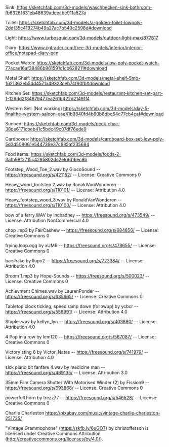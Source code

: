 Sink:
https://sketchfab.com/3d-models/waschbecken-sink-bathroom-fb63261631eb48639adeeabe911a527a

Toilet:
https://sketchfab.com/3d-models/a-golden-toilet-lowpoly-2ddf35c419274b49a27ac7b549c2598d#download

Light:
https://www.turbosquid.com/3d-models/outdoor-light-max/877817

Diary:
https://www.cgtrader.com/free-3d-models/interior/interior-office/notepad-diary-pen

Pocket Watch:
https://sketchfab.com/3d-models/low-poly-pocket-watch-77acae16af38486b961591c1cb628211#download

Metal Shelf:
https://sketchfab.com/3d-models/metal-shelf-5mb-1621362eb54d4571a49323ceb74f80fb#download

Kitchen Set:
https://sketchfab.com/3d-models/restaurant-kitchen-set-part-1-129dd2f84879477ea261b422d21491f4

Western Set: (Not working)
https://sketchfab.com/3d-models/day-5-finalthe-western-saloon-eae41b9840fd4b60b6dbc64c77cb4caf#download

Sunbed:
https://sketchfab.com/3d-models/deck-chair-38de6171cbeb41c5bdc49c07df76ede9

Cardboxes:
https://sketchfab.com/3d-models/cardboard-box-set-low-poly-5d3d508061e544739e37c685af235684

Food items:
https://sketchfab.com/3d-models/foods-2-3a1b98f2715c4295802dc2e69d16ec9b

Footstep_Wood_Toe_2.wav by GiocoSound -- https://freesound.org/s/421152/ -- License: Creative Commons 0

Heavy_wood_footstep 2.wav by RonaldVanWonderen -- https://freesound.org/s/110101/ -- License: Attribution 4.0

Heavy_footstep_wood_3.wav by RonaldVanWonderen -- https://freesound.org/s/110100/ -- License: Attribution 4.0

bow of a ferry.WAV by inchadney -- https://freesound.org/s/473549/ -- License: Attribution NonCommercial 4.0

chop .mp3 by FairCashew -- https://freesound.org/s/684856/ -- License: Creative Commons 0

frying.loop.ogg by xUMR -- https://freesound.org/s/478655/ -- License: Creative Commons 0

barshake by llupo2 -- https://freesound.org/s/723384/ -- License: Attribution 4.0

Broom 1.mp3 by Hope-Sounds -- https://freesound.org/s/500023/ -- License: Creative Commons 0

Achievment Chimes.wav by LaurenPonder -- https://freesound.org/s/635665/ -- License: Creative Commons 0

Tabletop clock ticking, speed ramp down (followup) by ycbcr -- https://freesound.org/s/556991/ -- License: Attribution 4.0

Stapler.wav by kellyn_lyn -- https://freesound.org/s/403880/ -- License: Attribution 4.0

4 Pop in a row by lem120 -- https://freesound.org/s/567087/ -- License: Creative Commons 0

Victory sting 6 by Victor_Natas -- https://freesound.org/s/741979/ -- License: Attribution 4.0

sick piano bit fanfare 4.wav by medicine man -- https://freesound.org/s/469135/ -- License: Attribution 3.0

35mm Film Camera Shutter With Motorised Winder (2) by Fission9 -- https://freesound.org/s/693868/ -- License: Creative Commons 0

powerfull horn by trezz77 -- https://freesound.org/s/546528/ -- License: Creative Commons 0

Charlie Charleston
https://pixabay.com/music/vintage-charlie-charleston-251735/

"Vintage Grammophone" (https://skfb.ly/6uGOT) by christoffersch is licensed under Creative Commons Attribution (http://creativecommons.org/licenses/by/4.0/).
